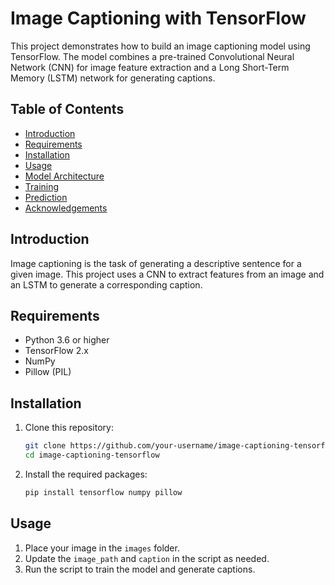 # Image Captioning with TensorFlow

This project demonstrates how to build an image captioning model using TensorFlow. The model combines a pre-trained Convolutional Neural Network (CNN) for image feature extraction and a Long Short-Term Memory (LSTM) network for generating captions.

## Table of Contents

- [Introduction](#introduction)
- [Requirements](#requirements)
- [Installation](#installation)
- [Usage](#usage)
- [Model Architecture](#model-architecture)
- [Training](#training)
- [Prediction](#prediction)
- [Acknowledgements](#acknowledgements)

## Introduction

Image captioning is the task of generating a descriptive sentence for a given image. This project uses a CNN to extract features from an image and an LSTM to generate a corresponding caption.

## Requirements

- Python 3.6 or higher
- TensorFlow 2.x
- NumPy
- Pillow (PIL)

## Installation

1. Clone this repository:
    ```bash
    git clone https://github.com/your-username/image-captioning-tensorflow.git
    cd image-captioning-tensorflow
    ```

2. Install the required packages:
    ```bash
    pip install tensorflow numpy pillow
    ```

## Usage

1. Place your image in the `images` folder.
2. Update the `image_path` and `caption` in the script as needed.
3. Run the script to train the model and generate captions.
